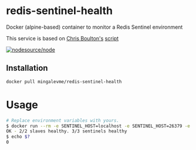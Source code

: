 # redis-sentinel-health

Docker (alpine-based) container to monitor a Redis Sentinel environment

This service is based on [Chris Boulton's](https://gist.github.com/chrisboulton) [script](https://gist.github.com/chrisboulton/11337032#file-check_sentinel_master_health)

[![nodesource/node](http://dockeri.co/image/mingalevme/redis-sentinel-health)](https://hub.docker.com/r/mingalevme/redis-sentinel-health/)

## Installation

```
docker pull mingalevme/redis-sentinel-health
```

# Usage

```bash
# Replace environment variables with yours.
$ docker run --rm -e SENTINEL_HOST=localhost -e SENTINEL_HOST=26379 -e SENTINEL_MASTER=mymaster mingalevme/redis-sentinel-health
OK - 2/2 slaves healthy. 3/3 sentinels healthy
$ echo $?
0
```
